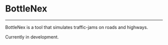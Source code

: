 # BottleNex
--- 

BottleNex is a tool that simulates traffic-jams on roads and highways.

Currently in development.
